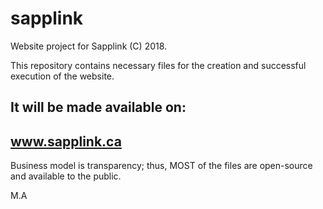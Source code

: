 # sapplink
Website project for Sapplink (C) 2018.

This repository contains necessary files for the creation and successful execution of the website.

It will be made available on:
------------------------------- 
www.sapplink.ca 
-------------------------------

Business model is transparency; thus, MOST of the files are open-source and available to the public.

M.A
